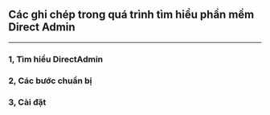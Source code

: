 ## Các ghi chép trong quá trình tìm hiểu phần mềm Direct Admin

-----------------------

### 1, Tìm hiểu DirectAdmin
### 2, Các bước chuẩn bị
### 3, Cài đặt